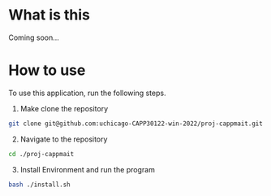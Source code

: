 # What is this

Coming soon...


# How to use
To use this application, run the following steps.

1. Make clone the repository
```sh
git clone git@github.com:uchicago-CAPP30122-win-2022/proj-cappmait.git
```
2. Navigate to the repository
```sh
cd ./proj-cappmait
```
3. Install Environment and run the program
```sh
bash ./install.sh
```
